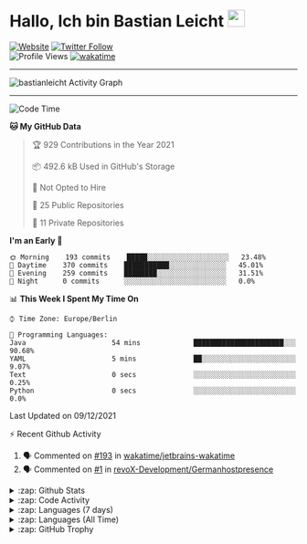 <h1>Hallo, Ich bin Bastian Leicht <img src="https://raw.githubusercontent.com/bastianleicht/bastianleicht/master/assets/wave.gif" width="30px" alt=""></h1>

[![Website](https://img.shields.io/website?label=bastianleicht.de&style=for-the-badge&url=https%3A%2F%2Fbastianleicht.de)](https://bastianleicht.de)
[![Twitter Follow](https://img.shields.io/twitter/follow/bastianleicht?color=1DA1F2&logo=twitter&style=for-the-badge)](https://twitter.com/intent/follow?original_referer=https%3A%2F%2Fgithub.com%2Fbastianleicht&screen_name=bastianleicht)
<br>
![Profile Views](https://komarev.com/ghpvc/?username=2Fbastianleicht&style=flat-square)
[![wakatime](https://wakatime.com/badge/user/90818ae0-9ba0-4e2a-8ed8-98c30e947c50.svg)](https://wakatime.com/@90818ae0-9ba0-4e2a-8ed8-98c30e947c50)

---
<img alt="bastianleicht Activity Graph" src="https://activity-graph.herokuapp.com/graph?username=bastianleicht&bg_color=0D1117&color=5BCDEC&line=5BCDEC&point=FFFFFF&hide_border=true"/>

---
<!--START_SECTION:waka-->
![Code Time](http://img.shields.io/badge/Code%20Time-501%20hrs%2051%20mins-blue)

**🐱 My GitHub Data** 

> 🏆 929 Contributions in the Year 2021
 > 
> 📦 492.6 kB Used in GitHub's Storage 
 > 
> 🚫 Not Opted to Hire
 > 
> 📜 25 Public Repositories 
 > 
> 🔑 11 Private Repositories  
 > 
**I'm an Early 🐤** 

```text
🌞 Morning    193 commits    █████░░░░░░░░░░░░░░░░░░░░   23.48% 
🌆 Daytime    370 commits    ███████████░░░░░░░░░░░░░░   45.01% 
🌃 Evening    259 commits    ████████░░░░░░░░░░░░░░░░░   31.51% 
🌙 Night      0 commits      ░░░░░░░░░░░░░░░░░░░░░░░░░   0.0%

```


📊 **This Week I Spent My Time On** 

```text
⌚︎ Time Zone: Europe/Berlin

💬 Programming Languages: 
Java                     54 mins             ██████████████████████░░░   90.68% 
YAML                     5 mins              ██░░░░░░░░░░░░░░░░░░░░░░░   9.07% 
Text                     0 secs              ░░░░░░░░░░░░░░░░░░░░░░░░░   0.25% 
Python                   0 secs              ░░░░░░░░░░░░░░░░░░░░░░░░░   0.0%

```


 Last Updated on 09/12/2021
<!--END_SECTION:waka-->
:zap: Recent Github Activity    
<!--START_SECTION:activity-->
1. 🗣 Commented on [#193](https://github.com/wakatime/jetbrains-wakatime/issues/193) in [wakatime/jetbrains-wakatime](https://github.com/wakatime/jetbrains-wakatime)
2. 🗣 Commented on [#1](https://github.com/revoX-Development/Germanhostpresence/issues/1) in [revoX-Development/Germanhostpresence](https://github.com/revoX-Development/Germanhostpresence)
<!--END_SECTION:activity-->

<details>
    <summary>:zap: Github Stats</summary>
    <pre>
        <img alt="GitHub Stats" src="https://github-readme-stats.routerabfrage.vercel.app/api?username=bastianleicht&show_icons=true&theme=dark" />
    </pre>
</details>

<details>
    <summary>:zap: Code Activity</summary>
    <pre>
        <img alt="Code activity" src="https://wakatime.com/share/@90818ae0-9ba0-4e2a-8ed8-98c30e947c50/a1ac7e83-bba7-4109-8f37-037c37bb63eb.svg" height="400" />    
    </pre>
</details>

<details>
    <summary>:zap: Languages (7 days)</summary>
    <pre>
        <img alt="Languages used (7 days)" src="https://wakatime.com/share/@90818ae0-9ba0-4e2a-8ed8-98c30e947c50/b0eba8ff-2de8-4b40-929e-8c7a97a106f9.svg" height="400" />
    </pre>
</details>

<details>
    <summary>:zap: Languages (All Time)</summary>
    <pre>
        <img alt="All time used Languages" src="https://wakatime.com/share/@90818ae0-9ba0-4e2a-8ed8-98c30e947c50/d328c553-68a8-4426-974c-be045b324309.svg" height="400" />
    </pre>
</details>

<details>
    <summary>:zap: GitHub Trophy</summary>
    <pre>
        <p align="left"> <a href="https://github.com/ryo-ma/github-profile-trophy"><img src="https://github-profile-trophy.vercel.app/?username=bastianleicht" alt="bastianleicht" /></a> </p>
    </pre>
</details>

[Website]: https://bastianleicht.de/
